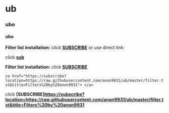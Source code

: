 # ub 
<h3> ubo</h3>
<h4> ubo</h4>

**Filter list installation:**
click **[SUBSCRIBE](https://subscribe?location=https://raw.githubusercontent.com/anon9931/ub/master/filters.txt&title=Filters%20by%20anon9931)** or use direct link:<br>


click **[sub](abp:subscribe?location=https://github.com/anon9931/ub/raw/master/filter.txt)**

**Filter list installation:**
click **[SUBSCRIBE](subscribe?location=abp:https://raw.githubusercontent.com/anon9931/ub/master/filter.txt&title=Filters%20by%20anon9931)**

```<a href="https://subscribe?location=https://raw.githubusercontent.com/anon9931/ub/master/filter.txt&title=Filters%20by%20anon9931"> </a>```

click **[SUBSCRIBE]<https://subscribe?location=https://raw.githubusercontent.com/anon9931/ub/master/filter.txt&title=Filters%20by%20anon9931>**
